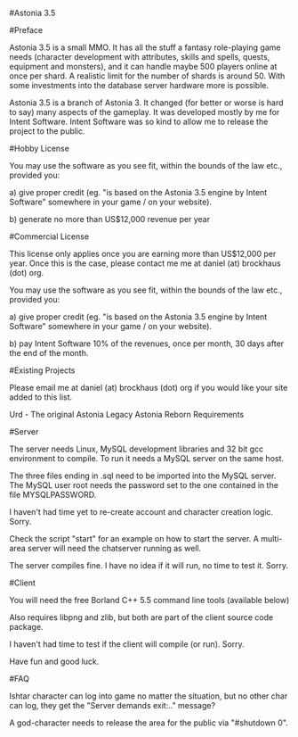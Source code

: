 #Astonia 3.5

#Preface

Astonia 3.5 is a small MMO. It has all the stuff a fantasy role-playing game needs (character development with attributes, skills and spells, quests, equipment and monsters), and it can handle maybe 500 players online at once per shard. A realistic limit for the number of shards is around 50. With some investments into the database server hardware more is possible.

Astonia 3.5 is a branch of Astonia 3. It changed (for better or worse is hard to say) many aspects of the gameplay.
It was developed mostly by me for Intent Software. Intent Software was so kind to allow me to release the project to the public.

#Hobby License

You may use the software as you see fit, within the bounds of the law etc., provided you:

a) give proper credit (eg. "is based on the Astonia 3.5 engine by Intent Software" somewhere in your game / on your website).

b) generate no more than US$12,000 revenue per year

#Commercial License

This license only applies once you are earning more than US$12,000 per year. Once this is the case, please contact me me at daniel (at) brockhaus (dot) org.

You may use the software as you see fit, within the bounds of the law etc., provided you:

a) give proper credit (eg. "is based on the Astonia 3.5 engine by Intent Software" somewhere in your game / on your website).

b) pay Intent Software 10% of the revenues, once per month, 30 days after the end of the month.

#Existing Projects

Please email me at daniel (at) brockhaus (dot) org if you would like your site added to this list.

Urd - The original
Astonia Legacy
Astonia Reborn
Requirements

#Server

The server needs Linux, MySQL development libraries and 32 bit gcc environment to compile. To run it needs a MySQL server on the same host.

The three files ending in .sql need to be imported into the MySQL server. The MySQL user root needs the password set to the one contained in the file MYSQLPASSWORD.

I haven't had time yet to re-create account and character creation logic. Sorry.

Check the script "start" for an example on how to start the server. A multi-area server will need the chatserver running as well.

The server compiles fine. I have no idea if it will run, no time to test it. Sorry.

#Client

You will need the free Borland C++ 5.5 command line tools (available below)

Also requires libpng and zlib, but both are part of the client source code package.

I haven't had time to test if the client will compile (or run). Sorry.

Have fun and good luck.

#FAQ

Ishtar character can log into game no matter the situation, but no other char can log, they get the "Server demands exit:.." message?

A god-character needs to release the area for the public via "#shutdown 0".
